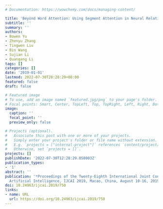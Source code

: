 ```yaml
---
# Documentation: https://wowchemy.com/docs/managing-content/

title: 'Beyond Word Attention: Using Segment Attention in Neural Relation Extraction'
subtitle: ''
summary: ''
authors:
- Bowen Yu
- Zhenyu Zhang
- Tingwen Liu
- Bin Wang
- Sujian Li
- Quangang Li
tags: []
categories: []
date: '2019-01-01'
lastmod: 2022-07-30T20:28:29+08:00
featured: false
draft: false

# Featured image
# To use, add an image named `featured.jpg/png` to your page's folder.
# Focal points: Smart, Center, TopLeft, Top, TopRight, Left, Right, BottomLeft, Bottom, BottomRight.
image:
  caption: ''
  focal_point: ''
  preview_only: false

# Projects (optional).
#   Associate this post with one or more of your projects.
#   Simply enter your project's folder or file name without extension.
#   E.g. `projects = ["internal-project"]` references `content/project/deep-learning/index.md`.
#   Otherwise, set `projects = []`.
projects: []
publishDate: '2022-07-30T12:28:29.058003Z'
publication_types:
- '1'
abstract: ''
publication: '*Proceedings of the Twenty-Eighth International Joint Conference on
  Artificial Intelligence, IJCAI 2019, Macao, China, August 10-16, 2019*'
doi: 10.24963/ijcai.2019/750
links:
- name: URL
  url: https://doi.org/10.24963/ijcai.2019/750
---
```

